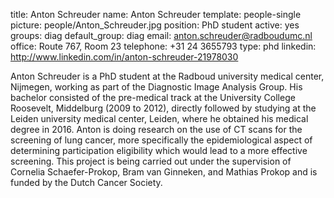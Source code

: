 title: Anton Schreuder
name: Anton Schreuder
template: people-single
picture: people/Anton_Schreuder.jpg
position: PhD student
active: yes
groups: diag
default_group: diag
email: anton.schreuder@radboudumc.nl
office: Route 767, Room 23
telephone: +31 24 3655793
type: phd
linkedin: http://www.linkedin.com/in/anton-schreuder-21978030

Anton Schreuder is a PhD student at the Radboud university medical center, Nijmegen, working as part of the Diagnostic Image Analysis Group. His bachelor consisted of the pre-medical track at the University College Roosevelt, Middelburg (2009 to 2012), directly followed by studying at the Leiden university medical center, Leiden, where he obtained his medical degree in 2016. Anton is doing research on the use of CT scans for the screening of lung cancer, more specifically the epidemiological aspect of determining participation eligibility which would lead to a more effective screening. This project is being carried out under the supervision of Cornelia Schaefer-Prokop, Bram van Ginneken, and Mathias Prokop and is funded by the Dutch Cancer Society.
